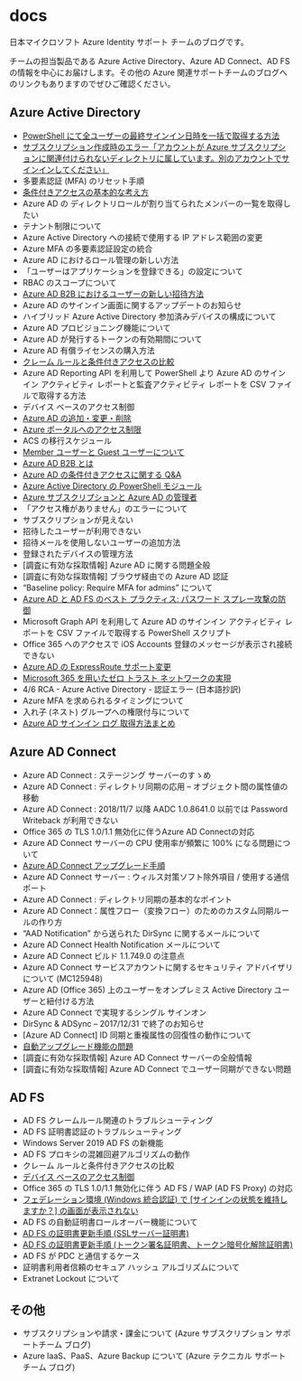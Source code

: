# docs
日本マイクロソフト Azure Identity サポート チームのブログです。

チームの担当製品である Azure Active Directory、Azure AD Connect、AD FS の情報を中心にお届けします。その他の Azure 関連サポートチームのブログへのリンクもありますのでぜひご確認ください。

## Azure Active Directory

- [PowerShell にて全ユーザーの最終サインイン日時を一括で取得する方法](./azure-active-directory/last-signin-reports.md)
- [サブスクリプション作成時のエラー「アカウントが Azure サブスクリプションに関連付けられないディレクトリに属しています。別のアカウントでサインインしてください」](create-subscription-error.md)
- 多要素認証 (MFA) のリセット手順
- [条件付きアクセスの基本的な考え方](./azure-active-directory/conditional-access-basuc.md)
- Azure AD の ディレクトリロールが割り当てられたメンバーの一覧を取得したい
- テナント制限について
- Azure Active Directory への接続で使用する IP アドレス範囲の変更
- Azure MFA の多要素認証設定の統合
- Azure AD におけるロール管理の新しい方法
- 「ユーザーはアプリケーションを登録できる」の設定について
- RBAC のスコープについて
- [Azure AD B2B におけるユーザーの新しい招待方法](./azure-active-directory/b2b-invitation.md)
- Azure AD のサインイン画面に関するアップデートのお知らせ
- ハイブリッド Azure Active Directory 参加済みデバイスの構成について
- Azure AD プロビジョニング機能について
- Azure AD が発行するトークンの有効期間について
- Azure AD 有償ライセンスの購入方法
- [クレーム ルールと条件付きアクセスの比較](./active-directory-federation-service/claim-rule-conditional-access.md)
- Azure AD Reporting API を利用して PowerShell より Azure AD のサインイン アクティビティ レポートと監査アクティビティ レポートを CSV ファイルで取得する方法
- デバイス ベースのアクセス制御
- [Azure AD の追加・変更・削除](./azure-active-directory/add-modify-delete-directory.md)
- [Azure ポータルへのアクセス制限](./azure-active-directory/access-restriction-azure-portal.md)
- ACS の移行スケジュール
- [Member ユーザーと Guest ユーザーについて](./azure-active-directory/member-and-guest-user.md)
- [Azure AD B2B とは](./azure-active-directory/what-is-b2b.md)
- [Azure AD の条件付きアクセスに関する Q&A](./azure-active-directory/qanda-conditional-access.md)
- [Azure Active Directory の PowerShell モジュール](./azure-active-directory/powershell-module.md)
- [Azure サブスクリプションと Azure AD の管理者](./azure-active-directory/subscription-azure-ad-relationship.md)
- 「アクセス権がありません」のエラーについて
- サブスクリプションが見えない
- 招待したユーザーが利用できない
- 招待メールを使用しないユーザーの追加方法
- 登録されたデバイスの管理方法
- [調査に有効な採取情報] Azure AD に関する問題全般
- [調査に有効な採取情報] ブラウザ経由での Azure AD 認証
- “Baseline policy: Require MFA for admins” について
- [Azure AD と AD FS のベスト プラクティス: パスワード スプレー攻撃の防御](./azure-active-directory/password-sprey-attack.md)
- Microsoft Graph API を利用して Azure AD のサインイン アクティビティ レポートを CSV ファイルで取得する PowerShell スクリプト
- Office 365 へのアクセスで iOS Accounts 登録のメッセージが表示され接続できない
- [Azure AD の ExpressRoute サポート変更](./azure-active-directory/expressroute-support.md)
- [Microsoft 365 を用いたゼロ トラスト ネットワークの実現](./azure-active-directory/zero-trust-network.md)
- 4/6 RCA - Azure Active Directory - 認証エラー (日本語抄訳)
- Azure MFA を求められるタイミングについて
- 入れ子 (ネスト) グループへの権限付与について
- [Azure AD サインイン ログ 取得方法まとめ](./azure-active-directory/how-to-get-sign-in-logs.md)

## Azure AD Connect

- Azure AD Connect : ステージング サーバーのすゝめ
- Azure AD Connect : ディレクトリ同期の応用 – オブジェクト間の属性値の移動
- Azure AD Connect : 2018/11/7 以降 AADC 1.0.8641.0 以前では Password Writeback が利用できない
- Office 365 の TLS 1.0/1.1 無効化に伴うAzure AD Connectの対応
- Azure AD Connect サーバーの CPU 使用率が頻繁に 100% になる問題について
- [Azure AD Connect アップグレード手順](./azure-active-directory-connect/how-to-upgrade.md)
- Azure AD Connect サーバー : ウィルス対策ソフト除外項目 / 使用する通信ポート
- Azure AD Connect : ディレクトリ同期の基本的なポイント
- Azure AD Connect：属性フロー（変換フロー）のためのカスタム同期ルールの作り方
- “AAD Notification” から送られた DirSync に関するメールについて
- Azure AD Connect Health Notification メールについて
- Azure AD Connect ビルド 1.1.749.0 の注意点
- Azure AD Connect サービスアカウントに関するセキュリティ アドバイザリについて (MC125948)
- Azure AD (Office 365) 上のユーザーをオンプレミス Active Directory ユーザーと紐付ける方法
- Azure AD Connect で実現するシングル サインオン
- DirSync & ADSync – 2017/12/31 で終了のお知らせ
- [Azure AD Connect] ID 同期と重複属性の回復性の動作について
- [自動アップグレード機能の問題](./azure-active-directory-connect/auto-upgrade-issue.md)
- [調査に有効な採取情報] Azure AD Connect サーバーの全般情報
- [調査に有効な採取情報] Azure AD Connect でユーザー同期ができない問題

## AD FS

- AD FS クレームルール関連のトラブルシューティング
- AD FS 証明書認証のトラブルシューティング
- Windows Server 2019 AD FS の新機能
- AD FS プロキシの混雑回避アルゴリズムの動作
- クレーム ルールと条件付きアクセスの比較
- [デバイス ベースのアクセス制御](./azure-active-directory/device-based-access-control.md)
- Office 365 の TLS 1.0/1.1 無効化に伴う AD FS / WAP (AD FS Proxy) の対応
- [フェデレーション環境 (Windows 統合認証) で [サインインの状態を維持しますか？] の画面が表示されない](./active-directory-federation-service/kmsi-not-shown-wia.md)
- AD FS の自動証明書ロールオーバー機能について
- [AD FS の証明書更新手順 (SSLサーバー証明書)](./active-directory-federation-service/update-ssl-server-certificate.md)
- [AD FS の証明書更新手順 (トークン署名証明書、トークン暗号化解除証明書)](./active-directory-federation-service/update-token-certificate.md)
- AD FS が PDC と通信するケース
- 証明書利用者信頼のセキュア ハッシュ アルゴリズムについて
- Extranet Lockout について

## その他
- サブスクリプションや請求・課金について (Azure サブスクリプション サポートチーム ブログ)
- Azure IaaS、PaaS、Azure Backup について (Azure テクニカル サポートチーム ブログ)